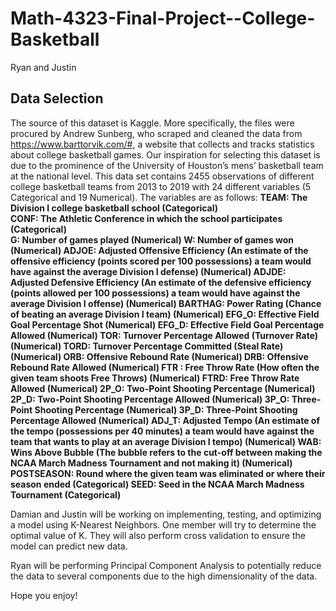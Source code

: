 # Math-4323-Final-Project--College-Basketball
Ryan and Justin

## Data Selection
 The source of this dataset is Kaggle. More specifically, the files were procured by Andrew Sunberg, who scraped and cleaned the data from https://www.barttorvik.com/#, a website that collects and tracks statistics about college basketball games. Our inspiration for selecting this dataset is due to the prominence of the University of Houston’s mens’ basketball team at the national level.
      This data set contains 2455 observations of different college basketball teams from 2013 to 2019 with 24 different variables (5 Categorical and 19 Numerical). The variables are as follows: 
**TEAM: The Division I college basketball school (Categorical)\
CONF: The Athletic Conference in which the school participates (Categorical)\
G: Number of games played (Numerical)
W: Number of games won (Numerical)
ADJOE: Adjusted Offensive Efficiency (An estimate of the offensive efficiency (points scored per 100 possessions) a team would have against the average Division I defense) (Numerical)
ADJDE: Adjusted Defensive Efficiency (An estimate of the defensive efficiency (points allowed per 100 possessions) a team would have against the average Division I offense)  (Numerical)
BARTHAG: Power Rating (Chance of beating an average Division I team) (Numerical)
EFG_O: Effective Field Goal Percentage Shot (Numerical)
EFG_D: Effective Field Goal Percentage Allowed (Numerical)
TOR: Turnover Percentage Allowed (Turnover Rate) (Numerical)
TORD: Turnover Percentage Committed (Steal Rate) (Numerical)
ORB: Offensive Rebound Rate (Numerical)
DRB: Offensive Rebound Rate Allowed (Numerical)
FTR : Free Throw Rate (How often the given team shoots Free Throws) (Numerical)
FTRD: Free Throw Rate Allowed (Numerical) 
2P_O: Two-Point Shooting Percentage (Numerical)
2P_D: Two-Point Shooting Percentage Allowed (Numerical)
3P_O: Three-Point Shooting Percentage (Numerical)
3P_D: Three-Point Shooting Percentage Allowed (Numerical)
ADJ_T: Adjusted Tempo (An estimate of the tempo (possessions per 40 minutes) a team would have against the team that wants to play at an average Division I tempo) (Numerical)
WAB: Wins Above Bubble (The bubble refers to the cut-off between making the NCAA March Madness Tournament and not making it)  (Numerical)
POSTSEASON: Round where the given team was eliminated or where their season ended (Categorical)
SEED: Seed in the NCAA March Madness Tournament (Categorical)**

Damian and Justin will be working on implementing, testing, and optimizing a model using K-Nearest Neighbors. One member will try to determine the optimal value of K. They will also perform cross validation to ensure the model can predict new data.

Ryan will be performing Principal Component Analysis to potentially reduce the data to several components due to the high dimensionality of the data. 

Hope you enjoy!
